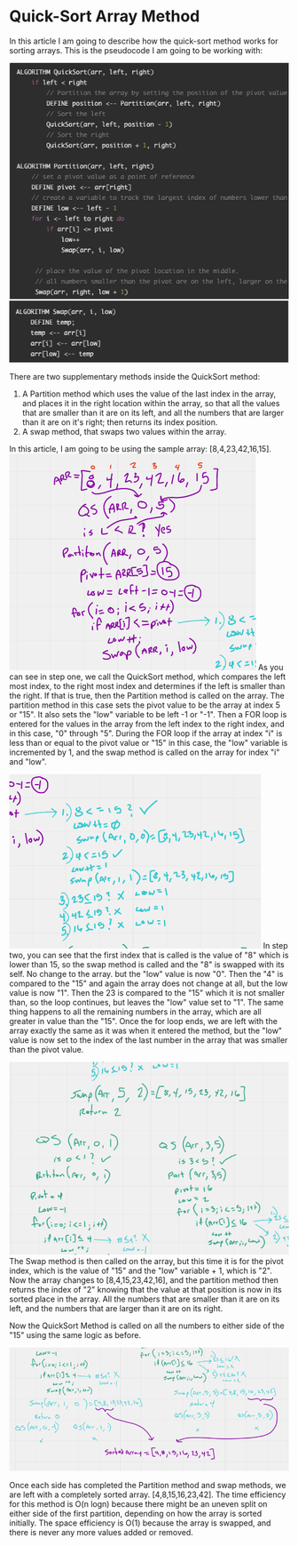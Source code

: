 # Quick-Sort Array Method

In this article I am going to describe how the quick-sort method works for sorting
arrays. 
This is the pseudocode I am going to be working with:

![psuedocode1](assets/blog3/psuedocode1.png)
![psuedocode2](assets/blog3/psuedocode2.png)

There are two supplementary methods inside the QuickSort method: 
1. A Partition method which uses the value of the last index in the array, and places it in the right location
within the array, so that all the values that are smaller than it are on its left, and 
all the numbers that are larger than it are on it's right; then returns its index position.
2. A swap method, that swaps two values within the array.

In this article, I am going to be using the sample array: [8,4,23,42,16,15].
![step1](assets/blog3/step1.png)
As you can see in step one, we call the QuickSort method, which compares the left most index, to the right most index
and determines if the left is smaller than the right. If that is true, then the Partition method is called on the array. 
The partition method in this case sets the pivot value to be the array at index 5 or "15". It also sets the "low" 
variable to be left -1 or "-1". Then a FOR loop is entered for the values in the array from the left index to the right
index, and in this case, "0" through "5". During the FOR loop if the array at index "i" is less than or equal to the 
pivot value or "15" in this case, the "low" variable is incremented by 1, and the swap method is called on the array
for index "i" and "low". 

![step2](assets/blog3/step2.png)
In step two, you can see that the first index that is called is the value of "8" which is lower than 15, so the swap method
is called and the "8" is swapped with its self. No change to the array. but the "low" value is now "0". 
Then the "4" is compared to the "15" and again the array does not change at all, but the low value is now "1". 
Then the 23 is compared to the "15" which it is not smaller than, so the loop continues, but leaves the "low" value 
set to "1". 
The same thing happens to all the remaining numbers in the array, which are all greater in value than the "15".
Once the for loop ends, we are left with the array exactly the same as it was when it entered the method, but the "low" 
value is now set to the index of the last number in the array that was smaller than the pivot value. 

![step3](assets/blog3/step3.png)
The Swap method is then called on the array, but this time it is for the pivot index, which is the value of "15" and 
the "low" variable + 1,  which is "2". Now the array changes to [8,4,15,23,42,16], and the partition method then returns 
the index of "2" knowing that the value at that position is now in its sorted place in the array. All the numbers that 
are smaller than it are on its left, and the numbers that are larger than it are on its right. 

Now the QuickSort Method is called on all the numbers to either side of the "15" using the same logic as before.

![step4](assets/blog3/step4.png)

Once each side has completed the Partition method and swap methods, we are left with a completely sorted array. 
[4,8,15,16,23,42].
The time efficiency for this method is O(n logn) because there might be an uneven split on either side of the first 
partition, depending on how the array is sorted initially. 
The space efficiency is O(1) because the array is swapped, and there is never any more values added or removed. 







